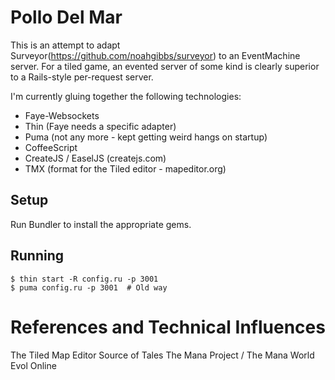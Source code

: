 # Pollo Del Mar

This is an attempt to adapt Surveyor(https://github.com/noahgibbs/surveyor) to
an EventMachine server. For a tiled game, an evented server of some kind is
clearly superior to a Rails-style per-request server.

I'm currently gluing together the following technologies:

* Faye-Websockets
* Thin (Faye needs a specific adapter)
* Puma (not any more - kept getting weird hangs on startup)
* CoffeeScript
* CreateJS / EaselJS (createjs.com)
* TMX (format for the Tiled editor - mapeditor.org)

## Setup

Run Bundler to install the appropriate gems.

## Running

    $ thin start -R config.ru -p 3001
    $ puma config.ru -p 3001  # Old way

# References and Technical Influences

The Tiled Map Editor
Source of Tales
The Mana Project / The Mana World
Evol Online
